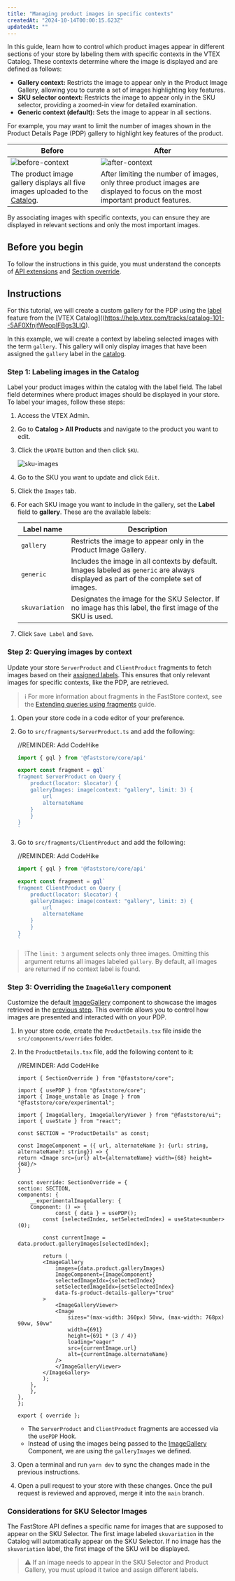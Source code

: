 ```yaml
---
title: "Managing product images in specific contexts"
createdAt: "2024-10-14T00:00:15.623Z"
updatedAt: ""
---
```


In this guide, learn how to control which product images appear in different sections of your store by labeling them with specific contexts in the VTEX Catalog. These contexts determine where the image is displayed and are defined as follows:

- **Gallery context:** Restricts the image to appear only in the Product Image Gallery, allowing you to curate a set of images highlighting key features.
- **SKU selector context:** Restricts the image to appear only in the SKU selector, providing a zoomed-in view for detailed examination.
- **Generic context (default):** Sets the image to appear in all sections.

For example, you may want to limit the number of images shown in the Product Details Page (PDP) gallery to highlight key features of the product.

| **Before** | **After** |
| ---------- | --------- |
| ![before-context](https://vtexhelp.vtexassets.com/assets/docs/src/before___bec5e5c536162b228cd4d50d0042c4a6.png) | ![after-context](https://vtexhelp.vtexassets.com/assets/docs/src/after___f6bb9be611ba511d7eee8558c34a2732.png) |
| The product image gallery displays all five images uploaded to the [Catalog](https://help.vtex.com/en/tracks/catalog-101--5AF0XfnjfWeopIFBgs3LIQ). | After limiting the number of images, only three product images are displayed to focus on the most important product features. |

By associating images with specific contexts, you can ensure they are displayed in relevant sections and only the most important images.

## Before you begin

To follow the instructions in this guide, you must understand the concepts of [API extensions](https://developers.vtex.com/docs/guides/faststore/api-extensions-overview) and [Section override](https://developers.vtex.com/docs/guides/faststore/overrides-overview).

## Instructions

For this tutorial, we will create a custom gallery for the PDP using the [ label](https://help.vtex.com/en/tracks/catalog-101--5AF0XfnjfWeopIFBgs3LIQ/17PxekVPmVYI4c3OCQ0ddJ#adding-an-image-to-the-sku) feature from the [VTEX Catalog]((https://help.vtex.com/tracks/catalog-101--5AF0XfnjfWeopIFBgs3LIQ).

In this example, we will create a context by labeling selected images with the term `gallery`. This gallery will only display images that have been assigned the `gallery` label in the [catalog](https://help.vtex.com/en/tracks/catalog-101--5AF0XfnjfWeopIFBgs3LIQ).

### Step 1: Labeling images in the Catalog

Label your product images within the catalog with the label field.
The label field determines where product images should be displayed in your store.
To label your images, follow these steps:

1. Access the VTEX Admin.
2. Go to **Catalog > All Products** and navigate to the product you want to edit.
3. Click the `UPDATE` button and then click `SKU`.

    ![sku-images](https://vtexhelp.vtexassets.com/assets/docs/src/sku-images-admin___1baaa1f88be16795b892634b80676ccc.gif)

4. Go to the SKU you want to update and click `Edit`.
5. Click the `Images` tab.
6. For each SKU image you want to include in the gallery, set the **Label** field to **gallery**. These are the available labels:

    | Label name | Description |
    | ---------------- | ---------------- |
    | `gallery` | Restricts the image to appear only in the Product Image Gallery. |
    | `generic` | Includes the image in all contexts by default. Images labeled as `generic` are always displayed as part of the complete set of images. |
    | `skuvariation` | Designates the image for the SKU Selector. If no image has this label, the first image of the SKU is used. |

7. Click `Save Label` and `Save`.

### Step 2: Querying images by context

Update your store `ServerProduct` and `ClientProduct` fragments to fetch images based on their [assigned labels](#step-1-labeling-images-in-the-catalog). This ensures that only relevant images for specific contexts, like the PDP, are retrieved.

> ℹ️ For more information about fragments in the FastStore context, see the [Extending queries using fragments](https://developers.vtex.com/docs/guides/faststore/api-extensions-extending-queries-using-fragments) guide.

1. Open your store code in a code editor of your preference.
2. Go to `src/fragments/ServerProduct.ts` and add the following:

    //REMINDER: Add CodeHike

    ```js src/fragments/ServerProduct.ts
    import { gql } from '@faststore/core/api'
    
    export const fragment = gql`
    fragment ServerProduct on Query {
        product(locator: $locator) {
        galleryImages: image(context: "gallery", limit: 3) {
            url
            alternateName
        }
        }
    }
    `
    ```

3. Go to `src/fragments/ClientProduct` and add the following:

    //REMINDER: Add CodeHike

    ```js src/fragments/ClientProduct
    import { gql } from '@faststore/core/api'
    
    export const fragment = gql`
    fragment ClientProduct on Query {
        product(locator: $locator) {
        galleryImages: image(context: "gallery", limit: 3) {
            url
            alternateName
        }
        }
    }
    `
    ```

> ❕The `limit: 3` argument selects only three images. Omitting this argument returns all images labeled `gallery`. By default, all images are returned if no context label is found.

### Step 3: Overriding the `ImageGallery` component

Customize the default [ImageGallery](https://developers.vtex.com/docs/guides/faststore/organisms-image-gallery) component to showcase the images retrieved in the [previous step](#step-1-labeling-images-in-the-catalog). This override allows you to control how images are presented and interacted with on your PDP.

1. In your store code, create the `ProductDetails.tsx` file inside the `src/components/overrides` folder.
2. In the `ProductDetails.tsx` file, add the following content to it:

    //REMINDER: Add CodeHike

    ```tsx
    import { SectionOverride } from "@faststore/core";

    import { usePDP } from "@faststore/core";
    import { Image_unstable as Image } from "@faststore/core/experimental";

    import { ImageGallery, ImageGalleryViewer } from "@faststore/ui";
    import { useState } from "react";

    const SECTION = "ProductDetails" as const;

    const ImageComponent = ({ url, alternateName }: {url: string, alternateName?: string}) => {
    return <Image src={url} alt={alternateName} width={68} height={68}/>
    }

    const override: SectionOverride = {
    section: SECTION,
    components: {
        __experimentalImageGallery: {
        Component: () => {
                const { data } = usePDP();
            const [selectedIndex, setSelectedIndex] = useState<number>(0);
    
            const currentImage = data.product.galleryImages[selectedIndex];

            return (
            <ImageGallery
                images={data.product.galleryImages}
                ImageComponent={ImageComponent}
                selectedImageIdx={selectedIndex}
                setSelectedImageIdx={setSelectedIndex}
                data-fs-product-details-gallery="true"
            >
                <ImageGalleryViewer>
                <Image
                    sizes="(max-width: 360px) 50vw, (max-width: 768px) 90vw, 50vw"
                    width={691}
                    height={691 * (3 / 4)}
                    loading="eager"
                    src={currentImage.url}
                    alt={currentImage.alternateName}
                />
                </ImageGalleryViewer>
            </ImageGallery>
            );
        },
        },
    },
    };

    export { override };
    ```

   - The `ServerProduct` and `ClientProduct` fragments are accessed via the `usePDP` Hook.
   - Instead of using the images being passed to the [ImageGallery](https://developers.vtex.com/docs/guides/faststore/organisms-image-gallery) Component, we are using the `galleryImages` we defined.

3. Open a terminal and run `yarn dev` to sync the changes made in the previous instructions.
4. Open a pull request to your store with these changes. Once the pull request is reviewed and approved, merge it into the `main` branch.

### Considerations for SKU Selector Images

The FastStore API defines a specific name for images that are supposed to appear on the SKU Selector. The first image labeled `skuvariation` in the Catalog will automatically appear on the SKU Selector. If no image has the `skuvariation` label, the first image of the SKU will be displayed.

> ⚠ If an image needs to appear in the SKU Selector and Product Gallery, you must upload it twice and assign different labels.
